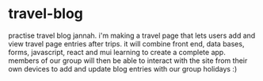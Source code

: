 # travel-blog
practise travel blog jannah. 
i'm making a travel page that lets users add and view travel page entries after trips. 
it will combine front end, data bases, forms, javascript, react and mui learning to create a complete app. 
members of our group will then be able to interact with the site from their own devices to add and update blog entries with our group holidays :)
